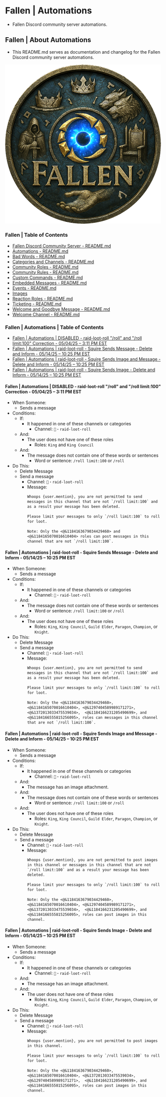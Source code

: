 <!-- omit from toc -->
# Fallen | Automations
* Fallen Discord community server automations.

<!-- omit from toc -->
## Fallen | About Automations
* This README.md serves as documentation and changelog for the Fallen Discord community server automations.

![alttext](/Images/Server%20Icons/Fallen%20-%20Server%20Icons%20-%20949x969.png)

<!-- omit from toc -->
### Fallen | Table of Contents
* [Fallen Discord Community Server - README.md](/README.md)
* [Automations - README.md](/Automations/README.md)
* [Bad Words - README.md](/Bad%20Words/README.md)
* [Categories and Channels - README.md](/Categories%20and%20Channels/README.md)
* [Community Roles - README.md](/Community%20Roles/README.md)
* [Community Rules - README.md](/Community%20Rules/README.md)
* [Custom Commands - README.md](/Custom%20Commands/README.md)
* [Embedded Messages - README.md](/Embedded%20Messages/README.md)
* [Events - README.md](/Events/README.md)
* [Images](/Images/)
* [Reaction Roles - README.md](/Reaction%20Roles/README.md)
* [Ticketing - README.md](/Ticketing/README.md)
* [Welcome and Goodbye Message - README.md](/Welcome%20and%20Goodbye%20Message/README.md)
* [Welcome Channel - README.md](/Welcome%20Channel/README.md)

<!-- omit from toc -->
### Fallen | Automations | Table of Contents
* [Fallen | Automations | DISABLED - raid-loot-roll "/roll" and "/roll limit:100" Correction - 05/04/25 – 3:11 PM EST](#fallen--automations--disabled---raid-loot-roll-roll-and-roll-limit100-correction---050425--311-pm-est)
* [Fallen | Automations | raid-loot-roll -  Squire Sends Message - Delete and Inform - 05/14/25 – 10:25 PM EST](#fallen--automations--raid-loot-roll----squire-sends-message---delete-and-inform---051425--1025-pm-est)
* [Fallen | Automations | raid-loot-roll -  Squire Sends Image and Message - Delete and Inform - 05/14/25 – 10:25 PM EST](#fallen--automations--raid-loot-roll----squire-sends-image-and-message---delete-and-inform---051425--1025-pm-est)
* [Fallen | Automations | raid-loot-roll -  Squire Sends Image - Delete and Inform - 05/14/25 – 10:25 PM EST](#fallen--automations--raid-loot-roll----squire-sends-image---delete-and-inform---051425--1025-pm-est)

#### Fallen | Automations | DISABLED - raid-loot-roll "/roll" and "/roll limit:100" Correction - 05/04/25 – 3:11 PM EST
* When Someone:
    * Sends a message
* Conditions:
    * If:
        * It happened in one of these channels or categories
            * Channel: `🎲・raid-loot-roll`
    * And:
        * The user does not have one of these roles
            * Roles: `King` and `King Council`
    * And:
        * The message does not contain one of these words or sentences
            * Word or sentence: `/roll limit:100` or `/roll`
* Do This:
    * Delete Message
    * Send a message
        * Channel: `🎲・raid-loot-roll`
        * Message:
            ```
            Whoops {user.mention}, you are not permitted to send messages in this channel that are not `/roll limit:100` and as a result your message has been deleted.

            Please limit your messages to only `/roll limit:100` to roll for loot.

            Note: Only the <@&1184163679034429460> and <@&1184165070016610404> roles can post messages in this channel that are not `/roll limit:100`.
            ```

#### Fallen | Automations | raid-loot-roll -  Squire Sends Message - Delete and Inform - 05/14/25 – 10:25 PM EST
* When Someone:
    * Sends a message
* Conditions:
    * If:
        * It happened in one of these channels or categories
            * Channel: `🎲・raid-loot-roll`
    * And:
        * The message does not contain one of these words or sentences
            * Word or sentence: `/roll limit:100` or `/roll`
    * And:
        * The user does not have one of these roles
            * Roles: `King`, `King Council`, `Guild Elder`, `Paragon`, `Champion`, or `Knight`.
* Do This:
    * Delete Message
    * Send a message
        * Channel: `🎲・raid-loot-roll`
        * Message:
            ```
            Whoops {user.mention}, you are not permitted to send messages in this channel that are not `/roll limit:100` and as a result your message has been deleted.

            Please limit your messages to only `/roll limit:100` to roll for loot.

            Note: Only the <@&1184163679034429460>, <@&1184165070016610404>, <@&1297404589989171271>, <@&1372013033475539034>,  <@&1184166231205490699>, and <@&1184166555815256095>, roles can messages in this channel that are not `/roll limit:100`.
            ```

#### Fallen | Automations | raid-loot-roll -  Squire Sends Image and Message - Delete and Inform - 05/14/25 – 10:25 PM EST
* When Someone:
    * Sends a message
* Conditions:
    * If:
        * It happened in one of these channels or categories
            * Channel: `🎲・raid-loot-roll`
    * And:
        * The message has an image attachment.
    * And:
        * The message does not contain one of these words or sentences
            * Word or sentence: `/roll limit:100` or `/roll`
    * And:
        * The user does not have one of these roles
            * Roles: `King`, `King Council`, `Guild Elder`, `Paragon`, `Champion`, or `Knight`.
* Do This:
    * Delete Message
    * Send a message
        * Channel: `🎲・raid-loot-roll`
        * Message:
            ```
            Whoops {user.mention}, you are not permitted to post images in this channel or messages in this channel that are not `/roll limit:100` and as a result your message has been deleted.

            Please limit your messages to only `/roll limit:100` to roll for loot.

            Note: Only the <@&1184163679034429460>, <@&1184165070016610404>, <@&1297404589989171271>, <@&1372013033475539034>,  <@&1184166231205490699>, and <@&1184166555815256095>, roles can post images in this channel.
            ```

#### Fallen | Automations | raid-loot-roll -  Squire Sends Image - Delete and Inform - 05/14/25 – 10:25 PM EST
* When Someone:
    * Sends a message
* Conditions:
    * If:
        * It happened in one of these channels or categories
            * Channel: `🎲・raid-loot-roll`
    * And:
        * The message has an image attachment.
    * And:
        * The user does not have one of these roles
            * Roles: `King`, `King Council`, `Guild Elder`, `Paragon`, `Champion`, or `Knight`.
* Do This:
    * Delete Message
    * Send a message
        * Channel: `🎲・raid-loot-roll`
        * Message:
            ```
            Whoops {user.mention}, you are not permitted to post images in this channel.

            Please limit your messages to only `/roll limit:100` to roll for loot.

            Note: Only the <@&1184163679034429460>, <@&1184165070016610404>, <@&1372013033475539034>, <@&1297404589989171271>,  <@&1184166231205490699>, and <@&1184166555815256095>, roles can post images in this channel.
            ```